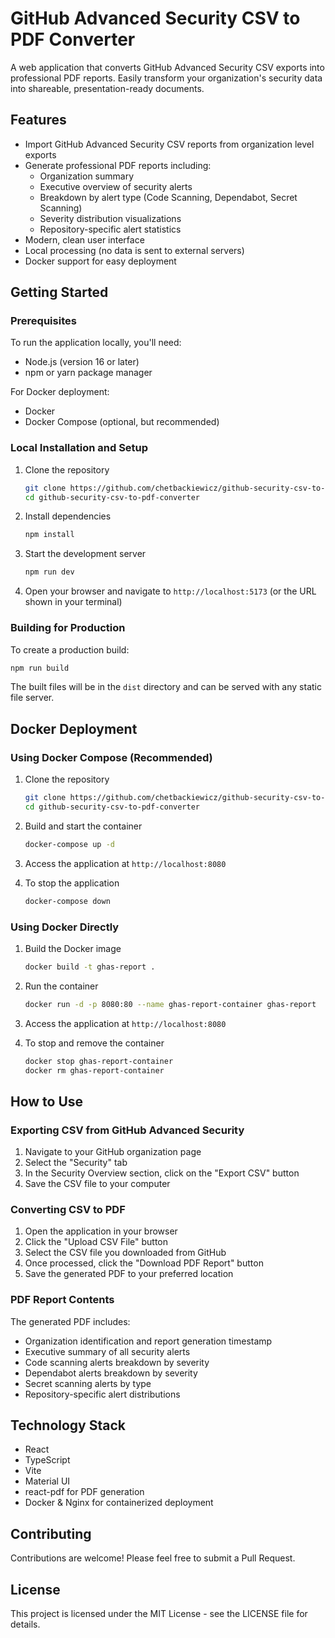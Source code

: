 # GitHub Advanced Security CSV to PDF Converter

A web application that converts GitHub Advanced Security CSV exports into professional PDF reports. Easily transform your organization's security data into shareable, presentation-ready documents.

## Features

- Import GitHub Advanced Security CSV reports from organization level exports
- Generate professional PDF reports including:
  - Organization summary
  - Executive overview of security alerts
  - Breakdown by alert type (Code Scanning, Dependabot, Secret Scanning)
  - Severity distribution visualizations
  - Repository-specific alert statistics
- Modern, clean user interface
- Local processing (no data is sent to external servers)
- Docker support for easy deployment

## Getting Started

### Prerequisites

To run the application locally, you'll need:

- Node.js (version 16 or later)
- npm or yarn package manager

For Docker deployment:
- Docker
- Docker Compose (optional, but recommended)

### Local Installation and Setup

1. Clone the repository
   ```bash
   git clone https://github.com/chetbackiewicz/github-security-csv-to-pdf-converter.git
   cd github-security-csv-to-pdf-converter
   ```

2. Install dependencies
   ```bash
   npm install
   ```

3. Start the development server
   ```bash
   npm run dev
   ```

4. Open your browser and navigate to `http://localhost:5173` (or the URL shown in your terminal)

### Building for Production

To create a production build:

```bash
npm run build
```

The built files will be in the `dist` directory and can be served with any static file server.

## Docker Deployment

### Using Docker Compose (Recommended)

1. Clone the repository
   ```bash
   git clone https://github.com/chetbackiewicz/github-security-csv-to-pdf-converter.git
   cd github-security-csv-to-pdf-converter
   ```

2. Build and start the container
   ```bash
   docker-compose up -d
   ```

3. Access the application at `http://localhost:8080`

4. To stop the application
   ```bash
   docker-compose down
   ```

### Using Docker Directly

1. Build the Docker image
   ```bash
   docker build -t ghas-report .
   ```

2. Run the container
   ```bash
   docker run -d -p 8080:80 --name ghas-report-container ghas-report
   ```

3. Access the application at `http://localhost:8080`

4. To stop and remove the container
   ```bash
   docker stop ghas-report-container
   docker rm ghas-report-container
   ```

## How to Use

### Exporting CSV from GitHub Advanced Security

1. Navigate to your GitHub organization page
2. Select the "Security" tab
3. In the Security Overview section, click on the "Export CSV" button
4. Save the CSV file to your computer

### Converting CSV to PDF

1. Open the application in your browser
2. Click the "Upload CSV File" button
3. Select the CSV file you downloaded from GitHub
4. Once processed, click the "Download PDF Report" button
5. Save the generated PDF to your preferred location

### PDF Report Contents

The generated PDF includes:
- Organization identification and report generation timestamp
- Executive summary of all security alerts
- Code scanning alerts breakdown by severity
- Dependabot alerts breakdown by severity
- Secret scanning alerts by type
- Repository-specific alert distributions

## Technology Stack

- React
- TypeScript
- Vite
- Material UI
- react-pdf for PDF generation
- Docker & Nginx for containerized deployment

## Contributing

Contributions are welcome! Please feel free to submit a Pull Request.

## License

This project is licensed under the MIT License - see the LICENSE file for details.